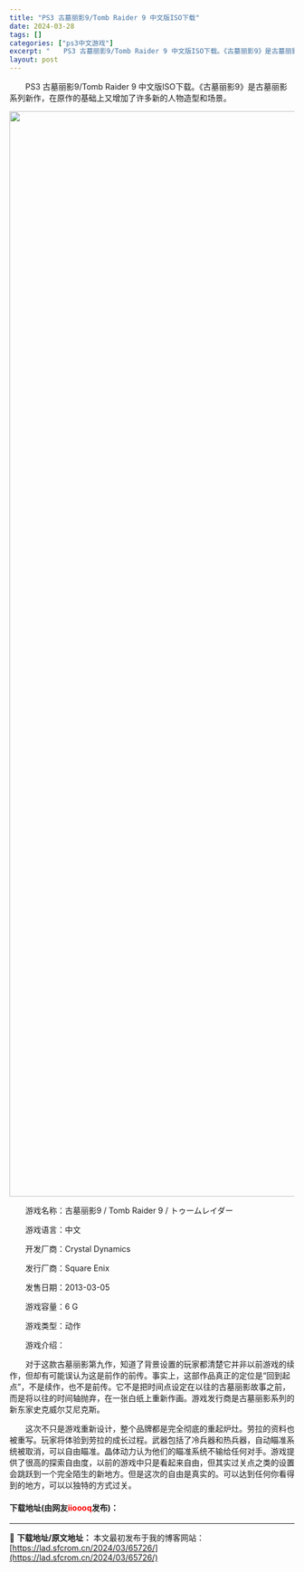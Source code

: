 ```yaml
---
title: "PS3 古墓丽影9/Tomb Raider 9 中文版ISO下载"
date: 2024-03-28
tags: []
categories: ["ps3中文游戏"]
excerpt: "　　PS3 古墓丽影9/Tomb Raider 9 中文版ISO下载。《古墓丽影9》是古墓丽影系列新作，在原作的基础上又增加了许多新的人物造型和场景。 　　游戏名称：古墓丽影9 / Tomb Raider 9 / トゥームレイダー 　　游戏语言：中文 　　开发厂商：Crystal Dynamics &hellip;"
layout: post
---
```


 <p>　　PS3 古墓丽影9/Tomb Raider 9 中文版ISO下载。《古墓丽影9》是古墓丽影系列新作，在原作的基础上又增加了许多新的人物造型和场景。</p> <p align="center"><img align="" border="0" src="https://lad.sfcrom.cn/wp-content/uploads/2024/03/20240328_66050ed0c06d3.webp" width="1920" alt="PS3 古墓丽影9/Tomb Raider 9 中文版ISO下载" /></p> <p>　　游戏名称：古墓丽影9 / Tomb Raider 9 / トゥームレイダー</p> <p>　　游戏语言：中文</p> <p>　　开发厂商：Crystal Dynamics</p> <p>　　发行厂商：Square Enix</p> <p>　　发售日期：2013-03-05</p> <p>　　游戏容量：6 G</p> <p>　　游戏类型：动作</p> <p>　　游戏介绍：</p> <p>　　对于这款古墓丽影第九作，知道了背景设置的玩家都清楚它并非以前游戏的续作，但却有可能误认为这是前作的前传。事实上，这部作品真正的定位是&ldquo;回到起点&rdquo;，不是续作，也不是前传。它不是把时间点设定在以往的古墓丽影故事之前，而是将以往的时间轴抛弃，在一张白纸上重新作画。游戏发行商是古墓丽影系列的新东家史克威尔艾尼克斯。</p> <p>　　这次不只是游戏重新设计，整个品牌都是完全彻底的重起炉灶。劳拉的资料也被重写。玩家将体验到劳拉的成长过程。武器包括了冷兵器和热兵器，自动瞄准系统被取消，可以自由瞄准。晶体动力认为他们的瞄准系统不输给任何对手。游戏提供了很高的探索自由度，以前的游戏中只是看起来自由，但其实过关点之类的设置会跳跃到一个完全陌生的新地方。但是这次的自由是真实的。可以达到任何你看得到的地方，可以以独特的方式过关。</p> <p><h4>下载地址(由网友<font color="red">iioooq</font>发布)：</h4></p> 

---
📖 **下载地址/原文地址：** 本文最初发布于我的博客网站：[https://lad.sfcrom.cn/2024/03/65726/](https://lad.sfcrom.cn/2024/03/65726/)
